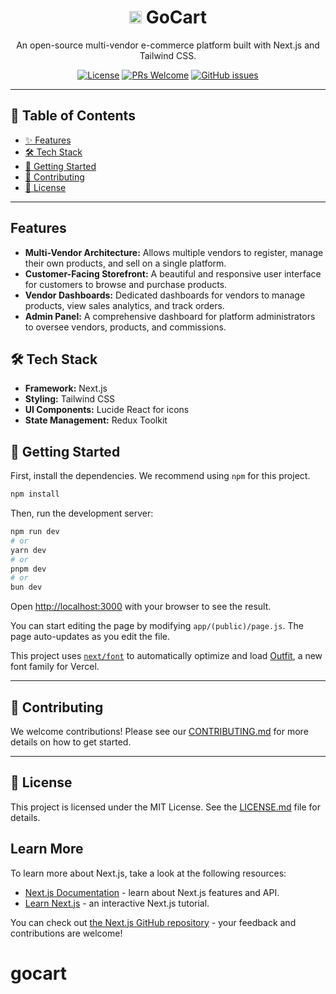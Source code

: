 <div align="center">
  <h1><img src="https://gocartshop.in/favicon.ico" width="20" height="20" alt="GoCart Favicon">
   GoCart</h1>
  <p>
    An open-source multi-vendor e-commerce platform built with Next.js and Tailwind CSS.
  </p>
  <p>
    <a href="https://github.com/GreatStackDev/goCart/blob/main/LICENSE.md"><img src="https://img.shields.io/github/license/GreatStackDev/goCart?style=for-the-badge" alt="License"></a>
    <a href="https://github.com/GreatStackDev/goCart/pulls"><img src="https://img.shields.io/badge/PRs-welcome-brightgreen.svg?style=for-the-badge" alt="PRs Welcome"></a>
    <a href="https://github.com/GreatStackDev/goCart/issues"><img src="https://img.shields.io/github/issues/GreatStackDev/goCart?style=for-the-badge" alt="GitHub issues"></a>
  </p>
</div>

---

## 📖 Table of Contents

- [✨ Features](#-features)
- [🛠️ Tech Stack](#-tech-stack)
- [🚀 Getting Started](#-getting-started)
- [🤝 Contributing](#-contributing)
- [📜 License](#-license)

---

## Features

- **Multi-Vendor Architecture:** Allows multiple vendors to register, manage their own products, and sell on a single platform.
- **Customer-Facing Storefront:** A beautiful and responsive user interface for customers to browse and purchase products.
- **Vendor Dashboards:** Dedicated dashboards for vendors to manage products, view sales analytics, and track orders.
- **Admin Panel:** A comprehensive dashboard for platform administrators to oversee vendors, products, and commissions.

## 🛠️ Tech Stack <a name="-tech-stack"></a>

- **Framework:** Next.js
- **Styling:** Tailwind CSS
- **UI Components:** Lucide React for icons
- **State Management:** Redux Toolkit

## 🚀 Getting Started <a name="-getting-started"></a>

First, install the dependencies. We recommend using `npm` for this project.

```bash
npm install
```

Then, run the development server:

```bash
npm run dev
# or
yarn dev
# or
pnpm dev
# or
bun dev
```

Open [http://localhost:3000](http://localhost:3000) with your browser to see the result.

You can start editing the page by modifying `app/(public)/page.js`. The page auto-updates as you edit the file.

This project uses [`next/font`](https://nextjs.org/docs/app/building-your-application/optimizing/fonts) to automatically optimize and load [Outfit](https://vercel.com/font), a new font family for Vercel.

---

## 🤝 Contributing <a name="-contributing"></a>

We welcome contributions! Please see our [CONTRIBUTING.md](./CONTRIBUTING.md) for more details on how to get started.

---

## 📜 License <a name="-license"></a>

This project is licensed under the MIT License. See the [LICENSE.md](./LICENSE.md) file for details.

## Learn More

To learn more about Next.js, take a look at the following resources:

- [Next.js Documentation](https://nextjs.org/docs) - learn about Next.js features and API.
- [Learn Next.js](https://nextjs.org/learn) - an interactive Next.js tutorial.

You can check out [the Next.js GitHub repository](https://github.com/vercel/next.js) - your feedback and contributions are welcome!
# gocart
